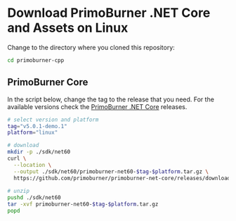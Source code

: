 # Download PrimoBurner .NET Core and Assets on Linux

Change to the directory where you cloned this repository:

```bash
cd primoburner-cpp
```

## PrimoBurner Core

In the script below, change the tag to the release that you need. For the available versions check the [PrimoBurner .NET Core](https://github.com/primoburner/primoburner-net-core/releases) releases.   

```bash
# select version and platform
tag="v5.0.1-demo.1"
platform="linux"

# download
mkdir -p ./sdk/net60
curl \
  --location \
  --output ./sdk/net60/primoburner-net60-$tag-$platform.tar.gz \
  https://github.com/primoburner/primoburner-net-core/releases/download/$tag/primoburner-net60-$tag-$platform.tar.gz
  
# unzip
pushd ./sdk/net60
tar -xvf primoburner-net60-$tag-$platform.tar.gz
popd
```

